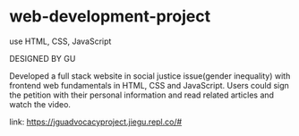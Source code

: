 # web-development-project
use HTML, CSS, JavaScript

DESIGNED BY GU


Developed a full stack website in social justice issue(gender inequality) with frontend web fundamentals in HTML, CSS and JavaScript. 
Users could sign the petition with their personal information and read related articles and watch the video.

link: https://jguadvocacyproject.jiegu.repl.co/#
